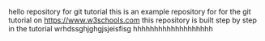 hello repository for git tutorial
this is an example repository for for the git tutorial on https://www.w3schools.com
this repository is built step by step in the tutorial
wrhdssghjghgjsjeisfisg
hhhhhhhhhhhhhhhhhhh
